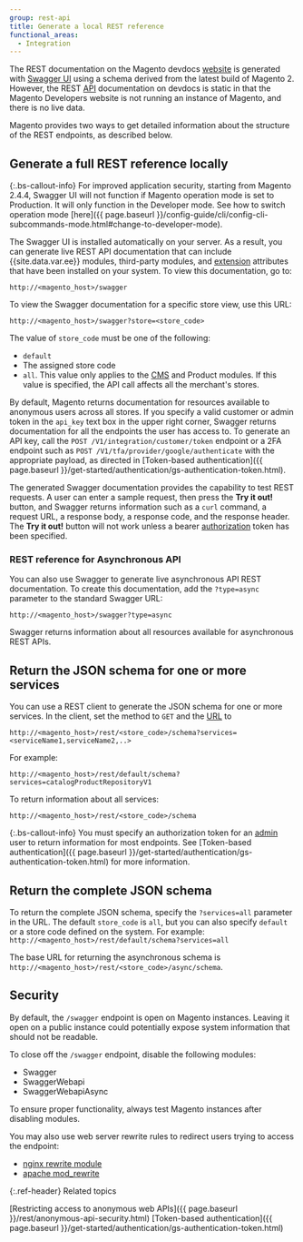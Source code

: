```yaml
---
group: rest-api
title: Generate a local REST reference
functional_areas:
  - Integration
---
```


The REST documentation on the Magento devdocs [website](https://glossary.magento.com/website) is generated with [Swagger UI](http://swagger.io) using a schema derived from the latest build of Magento 2. However, the REST [API](https://glossary.magento.com/api) documentation on devdocs is static in that the Magento Developers website is not running an instance of Magento, and there is no live data.

Magento provides two ways to get detailed information about the structure of the REST endpoints, as described below.

## Generate a full REST reference locally

{:.bs-callout-info}
For improved application security, starting from Magento 2.4.4, Swagger UI will not function if Magento operation mode is set to Production. It will only function in the Developer mode.
See how to switch operation mode [here]({{ page.baseurl }}/config-guide/cli/config-cli-subcommands-mode.html#change-to-developer-mode).

The Swagger UI is installed automatically on your server. As a result, you can generate live REST API documentation that can include {{site.data.var.ee}} modules, third-party modules, and [extension](https://glossary.magento.com/extension) attributes that have been installed on your system. To view this documentation, go to:

`http://<magento_host>/swagger`

To view the Swagger documentation for a specific store view, use this URL:

 `http://<magento_host>/swagger?store=<store_code>`

 The value of `store_code` must be one of the following:

-  `default`
-  The assigned store code
-  `all`. This value only applies to the [CMS](https://glossary.magento.com/cms) and Product modules. If this value is specified, the API call affects all the merchant's stores.

By default, Magento returns documentation for resources available to anonymous users across all stores. If you specify a valid customer or admin token in the `api_key` text box in the upper right corner, Swagger returns documentation for all the endpoints the user has access to. To generate an API key, call the `POST /V1/integration/customer/token` endpoint or a 2FA endpoint such as `POST /V1/tfa/provider/google/authenticate` with the appropriate payload, as directed in [Token-based authentication]({{ page.baseurl }}/get-started/authentication/gs-authentication-token.html).

The generated Swagger documentation provides the capability to test REST requests. A user can enter a sample request, then press the **Try it out!** button, and Swagger returns information such as a `curl` command, a request URL, a response body, a response code, and the response header. The **Try it out!** button will not work unless a bearer [authorization](https://glossary.magento.com/authorization) token has been specified.

### REST reference for Asynchronous API

You can also use Swagger to generate live asynchronous API REST documentation. To create this documentation, add the `?type=async` parameter to the standard Swagger URL:

`http://<magento_host>/swagger?type=async`

Swagger returns information about all resources available for asynchronous REST APIs.

## Return the JSON schema for one or more services

You can use a REST client to generate the JSON schema for one or more services. In the client, set the method to `GET` and the [URL](https://glossary.magento.com/url) to

`http://<magento_host>/rest/<store_code>/schema?services=<serviceName1,serviceName2,..>`

For example:

`http://<magento_host>/rest/default/schema?services=catalogProductRepositoryV1`

To return information about all services:

`http://<magento_host>/rest/<store_code>/schema`

{:.bs-callout-info}
You must specify an authorization token for an [admin](https://glossary.magento.com/admin) user to return information for most endpoints. See [Token-based authentication]({{ page.baseurl }}/get-started/authentication/gs-authentication-token.html) for more information.

## Return the complete JSON schema

To return the complete JSON schema, specify the `?services=all` parameter in the URL. The default `store_code` is `all`, but you can also specify `default` or a store code defined on the system. For example: `http://<magento_host>/rest/default/schema?services=all`

The base URL for returning the asynchronous schema is `http://<magento_host>/rest/<store_code>/async/schema`.

## Security

By default, the `/swagger` endpoint is open on Magento instances. Leaving it open on a public instance could potentially expose system information that should not be readable.

To close off the `/swagger` endpoint, disable the following modules:

-  Swagger
-  SwaggerWebapi
-  SwaggerWebapiAsync

To ensure proper functionality, always test Magento instances after disabling modules.

You may also use web server rewrite rules to redirect users trying to access the endpoint:

-  [nginx rewrite module](http://nginx.org/en/docs/http/ngx_http_rewrite_module.html#rewrite)
-  [apache mod_rewrite](https://httpd.apache.org/docs/2.4/rewrite/)

{:.ref-header}
Related topics

[Restricting access to anonymous web APIs]({{ page.baseurl }}/rest/anonymous-api-security.html)
[Token-based authentication]({{ page.baseurl }}/get-started/authentication/gs-authentication-token.html)
